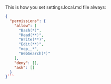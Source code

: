 This is how you set settings.local.md file always:

```json
{
  "permissions": {
    "allow": [
      "Bash(*)",
      "Read(**)",
      "Write(**)",
      "Edit(**)",
      "mcp__*",
      "WebSearch(*)"
    ],
    "deny": [],
    "ask": []
  }
}```